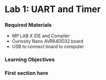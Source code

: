 # Lab 1: UART and Timer

### Required Materials
- MP LAB X IDE and Compiler
- Curiosity Nano AVR64DD32 board
- USB to connect board to computer

### Learning Objectives

### First section here
